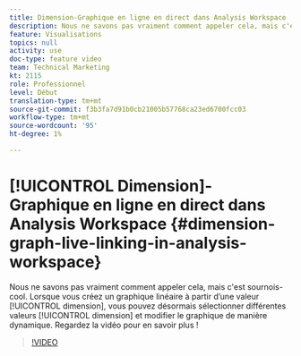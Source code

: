 ```yaml
---
title: Dimension-Graphique en ligne en direct dans Analysis Workspace
description: Nous ne savons pas vraiment comment appeler cela, mais c'est sournois-cool. Lorsque vous créez un graphique linéaire à partir d’une valeur de dimension, vous pouvez désormais sélectionner différentes valeurs de dimension et modifier le graphique de manière dynamique. Regardez la vidéo pour en savoir plus !
feature: Visualisations
topics: null
activity: use
doc-type: feature video
team: Technical Marketing
kt: 2115
role: Professionnel
level: Début
translation-type: tm+mt
source-git-commit: f3b3fa7d91b0cb21005b57768ca23ed6700fcc03
workflow-type: tm+mt
source-wordcount: '95'
ht-degree: 1%

---
```



# [!UICONTROL Dimension]-Graphique en ligne en direct dans Analysis Workspace  {#dimension-graph-live-linking-in-analysis-workspace}

Nous ne savons pas vraiment comment appeler cela, mais c&#39;est sournois-cool. Lorsque vous créez un graphique linéaire à partir d’une valeur [!UICONTROL dimension], vous pouvez désormais sélectionner différentes valeurs [!UICONTROL dimension] et modifier le graphique de manière dynamique. Regardez la vidéo pour en savoir plus !

>[!VIDEO](https://video.tv.adobe.com/v/23991/?quality=12)
